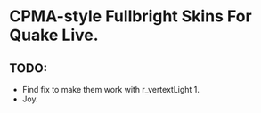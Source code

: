 # CPMA-style Fullbright Skins For Quake Live.

## TODO:

* Find fix to make them work with r_vertextLight 1.
* Joy.